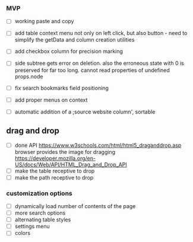 
### MVP
- [ ] working paste and copy
- [ ] add table context menu not only on left click, but also button - need to simplify the getData and column creation utilities
- [ ] add checkbox column for precision marking
- [ ] side subtree gets error on deletion. also the erroneous state with 0 is preserved for far too long. cannot read properties of undefined props.node

- [ ] fix search bookmarks field positioning
- [ ] add proper menus on context
- [ ] automatic addition of a ;source website column', sortable

## drag and drop
- [ ] done API
https://www.w3schools.com/html/html5_draganddrop.asp
browser provides the image for dragging
https://developer.mozilla.org/en-US/docs/Web/API/HTML_Drag_and_Drop_API
- [ ] make the table receptive to drop
- [ ] make the path receptive to drop

### customization options
- [ ] dynamically load number of contents of the page
- [ ] more search options
- [ ] alternating table styles
- [ ] settings menu
- [ ] colors
